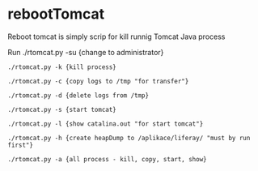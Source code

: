 # rebootTomcat

Reboot tomcat is simply scrip for kill runnig Tomcat Java process

Run 
    ./rtomcat.py -su {change to administrator}

    ./rtomcat.py -k {kill process}

    ./rtomcat.py -c {copy logs to /tmp "for transfer"}

    ./rtomcat.py -d {delete logs from /tmp}

    ./rtomcat.py -s {start tomcat}
 
    ./rtomcat.py -l {show catalina.out "for start tomcat"}
    
    ./rtomcat.py -h {create heapDump to /aplikace/liferay/ "must by run first"} 
    
    ./rtomcat.py -a {all process - kill, copy, start, show}


